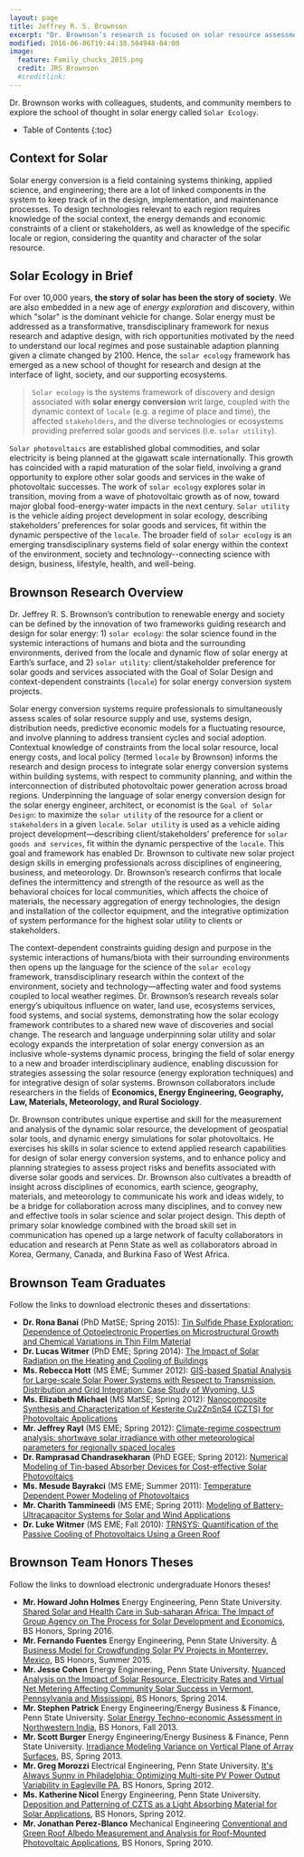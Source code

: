 ```yaml
---
layout: page
title: Jeffrey R. S. Brownson
excerpt: "Dr. Brownson’s research is focused on solar resource assessment/economics, photovoltaic materials, and systems performance for photovoltaics and buildings. He has participated in the DoE SunShot Initiative for Solar Forecasting, the DoE Energy Efficient Buildings Hub in PA, and served as faculty lead in the 2009 Solar Decathlon. Brownson is a member of the Board of Directors for ASES, advocating the critical importance of our young professionals in the health and future of the solar industry."
modified: 2016-06-06T19:44:38.564948-04:00
image:
  feature: Family_chucks_2015.png
  credit: JRS Brownson
  #creditlink: 
---
```


Dr. Brownson works with colleagues, students, and community members to explore the school of thought in solar energy called `Solar Ecology`. 

* Table of Contents
{:toc}

## Context for Solar

Solar energy conversion is a field containing systems thinking, applied science, and engineering; there are a lot of linked components in the system to keep track of in the design, implementation, and maintenance processes. To design technologies relevant to each region requires knowledge of the social context, the energy demands and economic constraints of a client or stakeholders, as well as knowledge of the specific locale or region, considering the quantity and character of the solar resource. 

## Solar Ecology in Brief

For over 10,000 years, **the story of solar has been the story of society**. We are also embedded in a new age of *energy exploration* and discovery, within which "solar" is the dominant vehicle for change. Solar energy must be addressed as a transformative, transdisciplinary framework for nexus research and adaptive design, with rich opportunities motivated by the need to understand our local regimes and pose sustainable adaption planning given a climate changed by 2100. Hence, the `solar ecology` framework has emerged as a new school of thought for research and design at the interface of light, society, and our supporting ecosystems.

> `Solar ecology` is the systems framework of discovery and design associated with **solar energy conversion** writ large, coupled with the dynamic context of `locale` (e.g. a regime of place and time), the affected `stakeholders`, and the diverse technologies or ecosystems providing preferred solar goods and services (i.e. `solar utility`).
 
`Solar photovoltaics` are established global commodities, and solar
electricity is being planned at the gigawatt scale internationally. This growth has coincided with a rapid maturation of the solar field, involving a grand opportunity to explore other solar goods and services in the wake of photovoltaic successes. The work of `solar ecology` explores solar in transition, moving from a wave of photovoltaic growth as of now, toward major global food-energy-water impacts in the next century. `Solar utility` is the vehicle aiding project development in solar ecology, describing stakeholders’ preferences for solar goods and services, fit within the dynamic perspective of the `locale`. The broader field of `solar ecology` is an emerging transdisciplinary systems field of solar energy within the context of the environment, society and technology--connecting science with design, business, lifestyle, health, and well-being. 


<!-- 

## Solar Ecology in the Media

**Focus on Research: Solar ecology explores the challenges in solar energy**
An editorial commentary that I developed to frame `solar ecology` in 2015. This peice preceded our first all-day workshop on "Solar Ecology: Exploring the Grand Challenges in Solar Energy", held on Dec. 4, 2015 at the Earth and Mineral Sciences Energy Institute, University Park, PA.

 <div>
    <iframe src="http://www.centredaily.com/living/article47032905.html" height="415" width="560" allowfullscreen="" frameborder="1">
    </iframe>
</div>

More Info: [www.energy.psu.edu/solarchallenge](http://www.energy.psu.edu/solarchallenge/) 

-->

## Brownson Research Overview

Dr. Jeffrey R. S. Brownson’s contribution to renewable energy and society can be defined by the innovation of two frameworks guiding research and design for solar energy: 1) `solar ecology`: the solar science found in the systemic interactions of humans and biota and the surrounding environments, derived from the locale and dynamic flow of solar energy at Earth’s surface, and 2) `solar utility`: client/stakeholder preference for solar goods and services associated with the Goal of Solar Design and context-dependent constraints (`locale`) for solar energy conversion system projects.

Solar energy conversion systems require professionals to simultaneously assess scales of solar resource supply and use, systems design, distribution needs, predictive economic models for a fluctuating resource, and involve planning to address transient cycles and social adoption. Contextual knowledge of constraints from the local solar resource, local energy costs, and local policy (termed `locale` by Brownson) informs the research and design process to integrate solar energy conversion systems within building systems, with respect to community planning, and within the interconnection of distributed photovoltaic power generation across broad regions. Underpinning the language of solar energy conversion design for the solar energy engineer, architect, or economist is the `Goal of Solar Design`: to maximize the `solar utility` of the resource for a client or `stakeholders` in a given `locale`. `Solar utility` is used as a vehicle aiding project development—describing client/stakeholders' preference for `solar goods and services`, fit within the dynamic perspective of the `locale`. This goal and framework has enabled Dr. Brownson to cultivate new solar project design skills in emerging professionals across disciplines of engineering, business, and meteorology. Dr. Brownson’s research confirms that locale defines the intermittency and strength of the resource as well as the behavioral choices for local communities, which affects the choice of materials, the necessary aggregation of energy technologies, the design and installation of the collector equipment, and the integrative optimization of system performance for the highest solar utility to clients or stakeholders.

The context-dependent constraints guiding design and purpose in the systemic interactions of humans/biota with their surrounding environments then opens up the language for the science of the `solar ecology` framework, transdisciplinary research within the context of the environment, society and technology—affecting water and food systems coupled to local weather regimes. Dr. Brownson’s research reveals solar energy’s ubiquitous influence on water, land use, ecosystems services, food systems, and social systems, demonstrating how the solar ecology framework contributes to a shared new wave of discoveries and social change. The research and language underpinning solar utility and solar ecology expands the interpretation of solar energy conversion as an inclusive whole-systems dynamic process, bringing the field of solar energy to a new and broader interdisciplinary audience, enabling discussion for strategies assessing the solar resource (energy exploration techniques) and for integrative design of solar systems. Brownson collaborators include researchers in the fields of **Economics, Energy Engineering, Geography, Law, Materials, Meteorology, and Rural Sociology**.

Dr. Brownson contributes unique expertise and skill for the measurement and analysis of the dynamic solar resource, the development of geospatial solar tools, and dynamic energy simulations for solar photovoltaics. He exercises his skills in solar science to extend applied research capabilities for design of solar energy conversion systems, and to enhance policy and planning strategies to assess project risks and benefits associated with diverse solar goods and services. Dr. Brownson also cultivates a breadth of insight across disciplines of economics, earth science, geography, materials, and meteorology to communicate his work and ideas widely, to be a bridge for collaboration across many disciplines, and to convey new and effective tools in solar science and solar project design. This depth of primary solar knowledge combined with the broad skill set in communication has opened up a large network of faculty collaborators in education and research at Penn State as well as collaborators abroad in Korea, Germany, Canada, and Burkina Faso of West Africa.


## Brownson Team Graduates

Follow the links to download electronic theses and dissertations:

* **Dr. Rona Banai** (PhD MatSE; Spring 2015): [Tin Sulfide Phase Exploration: Dependence of Optoelectronic Properties on Microstructural Growth and Chemical Variations in Thin Film Material](https://etda.libraries.psu.edu/catalog/26291)
* **Dr. Lucas Witmer** (PhD EME; Spring 2014): [The Impact of Solar Radiation on the Heating and Cooling of Buildings](https://etda.libraries.psu.edu/paper/22777/)
* **Ms. Rebecca Hott** (MS EME; Summer 2012): [GIS-based Spatial Analysis for Large-scale Solar Power Systems with Respect to Transmission, Distribution and Grid Integration: Case Study of Wyoming, U.S](https://etda.libraries.psu.edu/paper/15513/)
* **Ms. Elizabeth Michael** (MS MatSE; Spring 2012): [Nanocomposite Synthesis and Characterization of Kesterite Cu2ZnSnS4 (CZTS) for Photovoltaic Applications](https://etda.libraries.psu.edu/paper/13171/)
* **Mr. Jeffrey Rayl** (MS EME; Spring 2012): [Climate-regime cospectrum analysis: shortwave solar irradiance with other meteorological parameters for regionally spaced locales](https://etda.libraries.psu.edu/paper/14484/)
* **Dr. Ramprasad Chandrasekharan** (PhD EGEE; Spring 2012): [Numerical Modeling of Tin-based Absorber Devices for Cost-effective Solar Photovoltaics](https://etda.libraries.psu.edu/paper/14473/)
* **Ms. Mesude Bayrakci** (MS EME; Summer 2011): [Temperature Dependent Power Modeling of Photovoltaics](https://etda.libraries.psu.edu/catalog/12328)
* **Mr. Charith Tammineedi** (MS EME; Spring 2011): [Modeling of Battery-Ultracapacitor Systems for Solar and Wind Applications](https://etda.libraries.psu.edu/catalog/11561)
* **Dr. Luke Witmer** (MS EME; Fall 2010): [TRNSYS: Quantification of the Passive Cooling of Photovoltaics Using a Green Roof](https://etda.libraries.psu.edu/catalog/11242)

## Brownson Team Honors Theses

Follow the links to download electronic undergraduate Honors theses!

* **Mr. Howard John Holmes** Energy Engineering, Penn State University. [Shared Solar and Health Care in Sub-saharan Africa: The Impact of Group Agency on The Process for Solar Development and Economics](https://honors.libraries.psu.edu/catalog/29420), BS Honors, Spring 2016.
* **Mr. Fernando Fuentes** Energy Engineering, Penn State University. [A Business Model for Crowdfunding Solar PV Projects in Monterrey, Mexico](https://honors.libraries.psu.edu/catalog/26589), BS Honors, Summer 2015.
* **Mr. Jesse Cohen** Energy Engineering, Penn State University. [Nuanced Analysis on the Impact of Solar Resource, Electricity Rates and Virtual Net Metering Affecting Community Solar Success in Vermont, Pennsylvania and Mississippi](https://honors.libraries.psu.edu/catalog/25453), BS Honors, Spring 2014.
* **Mr. Stephen Patrick** Energy Engineering/Energy Business & Finance, Penn State University. [Solar Energy Techno-economic Assessment in Northwestern India](https://honors.libraries.psu.edu/catalog/21469), BS Honors, Fall 2013.
* **Mr. Scott Burger** Energy Engineering/Energy Business & Finance, Penn State University. [Irradiance Modeling Variance on Vertical Plane of Array Surfaces](https://honors.libraries.psu.edu/catalog/17887), BS, Spring 2013.
* **Mr. Greg Morozzi** Electrical Engineering, Penn State University. [It's Always Sunny in Philadelphia: Optimizing Multi-site PV Power Output Variability in Eagleville PA](https://honors.libraries.psu.edu/catalog/17909), BS Honors, Spring 2012.
* **Ms. Katherine Nicol** Energy Engineering, Penn State University. [Deposition and Patterning of CZTS as a Light Absorbing Material for Solar Applications](https://honors.libraries.psu.edu/catalog/14085), BS Honors, Spring 2012.
* **Mr. Jonathan Perez-Blanco** Mechanical Engineering [Conventional and Green Roof Albedo Measurement and Analysis for Roof-Mounted Photovoltaic Applications](http://honors.libraries.psu.edu/theses/approved/WorldWideIndex/EHT-212/index.html), BS Honors, Spring 2010.


